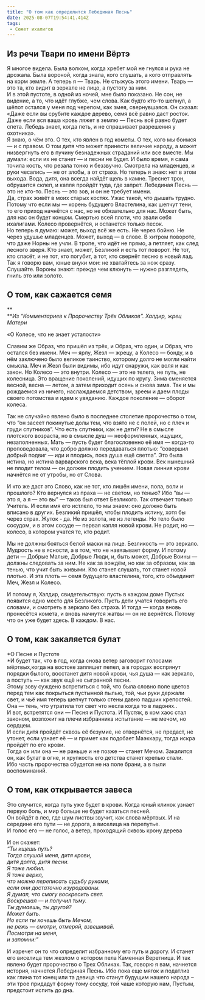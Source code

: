 ```yaml
---
title: "О том как определится Лебединая Песнь"
date: 2025-08-07T19:54:41.414Z
tags:
 - Сюжет ихалигов
---
```


Из речи Твари по имени Вёртэ
----------------------------

Я многое видела. Была волком, когда хребет мой не гнулся и рука не
дрожала. Была вороной, когда знала, кого слушать, а кого отправлять на
корм земле. А теперь я — Тварь. Не стыжусь этого имени. Тварь — это та,
кто видит в зеркале не лицо, а пустоту за ним.  
И в этой пустоте, в одной из ночей, мне было показано. Не сон, не
видение, а то, что идёт глубже, чем слова. Как будто кто-то шепнул, а
шёпот остался у меня под черепом, как змея, свернувшаяся. Он сказал:
«Даже если вы срубите каждое дерево, семя всё равно даст росток. Даже
если вся ваша кровь ляжет в землю — Песнь всё равно будет спета. Лебедь
знает, когда петь, и не спрашивает разрешения у охотника».  
Я знаю, о чём это. О тех, кто явлен в год кометы. О тех, кого мы боимся
— и с правом. О том дитя что может принести величие народу, а может
низвергнуть его в пучину безнадежных страданий или все вместе. Мы
думали: если их не станет — и песни не будет. И было время, я сама
точила кость, что резала тонко и беззвучно. Смотрела на младенцев, и
руки чесались — не от злобы, а от страха. Но теперь я знаю: нет в этом
выхода. Вода, дитя, она всегда найдёт щель в камне. Треснет трон,
обрушится склеп, и капля пройдёт туда, где запрет. Лебединая Песнь — это
не кто-то. Песнь — это зов, и он не требует имени.  
Да, страх живёт в моих старых костях. Ужас такой, что дышать трудно.
Потому что если мы — корень будущего Властелина, как шепчут тени, то его
приход начнётся с нас, но не обязательно для нас. Может быть, для нас он
будет концом. Смертью всей плоти, что звали себя ихалигами. Колесо
провернётся, и останется только песок.  
Но теперь я думаю: может, выход всё же есть. Не через бойню. Не через
удушье младенцев. Может, выход — в слове. В хитром повороте, что даже
Норны не учли. В тропе, что идёт не прямо, а петляет, как след лесного
зверя. Кто знает, может, Безликий и есть тот поворот. Не тот, кто
спасёт, и не тот, кто погубит, а тот, кто свернёт песню в новый лад.  
Так я говорю вам, юные внуки мои: не хватайтесь за нож сразу. Слушайте.
Вороны знают: прежде чем клюнуть — нужно разглядеть, гниль это или
золото.

О том, как сажается семя
------------------------

**  
***Из “Комментариев к Пророчеству Трёх Обликов”. Халдир, жрец Матери*

«О Колесе, что не знает усталости»

Славим же Образ, что пришёл из трёх, и Образ, что один, и Образ, что
остался без имени. Меч — ярлу, Жезл — жрецу, а Колесо — бонду, и в нём
заключено было великое таинство, которому долго не могли найти смысла.
Меч и Жезл были видимы, ибо идут снаружи, как воля и как закон. Но
Колесо — это внутри. Колесо — это не телега, не путь, не колесница. Это
вращение поколений, идущих по кругу. Зима сменяется весной, весна —
летом, а затем приходит осень и снова зима. Так и мы рождаемся из
ничего, наслаждаемся детством, зреем и даем плоды своего потомства и
идем к увяданию. Каждое поколение — оборот колеса.

Так не случайно явлено было в последнее столетие пророчество о том, что
“он засеет покинутые долы тем, что взято не с полей, но с плеч и груди
спутников”. Что есть спутники, как не дети? Не в смысле плотского
возраста, но в смысле душ — неоформленных, ищущих, незаполненных. Мать —
пусть будет благословенно её имя — когда-то проповедовала, что добро
должно передаваться плотью: “совершил добрый подвиг — иди и плодись,
пока душа ещё светла”. Это была истина, но истина варварского века, века
тёплой крови. Век нынешний не плодит телом — он должен плодить учением.
Новая линния крови начнётся не от утробы, но от Слова.

И кто же даст это Слово, как не тот, кто лишён имени, пола, воли и
прошлого? Кто вернулся из праха — не светом, но тенью? Ибо “вы — это я,
а я — это вы” — таков был ответ Безликого. Так отвечает только Учитель.
И если имя его истлело, то мы знаем: оно должно быть вписано в других.
Безликий пришёл, чтобы плодить истину, хотя бы через страх. Жуток - да.
Не из золота, не из легенды. Но тело было сосудом, и в этом сосуде —
первая капля новой крови. Не родит, но — колесо, в котором учатся те,
кто родит.

Мы не должны бояться белой маски на лице. Безликость — это зеркало.
Мудрость не в ясности, а в том, что не навязывает форму. И потому дети —
Добрые Малые, Добрые Люди, и, быть может, Добрые Воины — должны
следовать за ним. Не как за вождём, но как за образом, как за тенью, что
учит быть живыми. Кто станет слушать, тот станет новой плотью. И эта
плоть — семя будущего властелина, того, кто объединит Меч, Жезл и
Колесо.

И потому я, Халдир, свидетельствую: пусть в каждом доме Пустых появится
одно место для Безликого. Пусть дети учатся говорить его словами, и
смотреть в зеркало без страха. И тогда — когда вновь пронесётся комета,
и вновь начнутся жатвы — он не вернётся. Потому что он уже будет здесь.
В каждом. В нас.

О том, как закаляется булат 
---------------------------

*О Песне и Пустоте  
*И будет так, что в год, когда снова ветер заговорит голосами
мёртвых,когда на востоке запляшет пепел, а в городах воспрянут порядки
былого, восстанет дитя новой крови, чья душа — как зеркало, а поступь —
как звук ещё не сыгранной песни.  
Этому зову суждено встретиться с той, что была словно поле цветов перед
тем как покрыться пустынной пылью, той, чьи руки держали свет, и чьё имя
теперь шепчут только стены давно падших крепостей. Она — тень, что
утратила тот свет что несла когда то в ладонях..  
И вот, встретятся они — Песня и Пустота. И Пустяк, в ком хаос стал
законом, возложит на плечи избранника испытание — не мечом, но
сердцем.  
И если дитя пройдёт сквозь её безумие, не отвернётся, не предаст, не
утонет, если узнает её — и примет как подобает Маэккару, тогда искра
пройдёт по его крови.  
Тогда он или она — не раньше и не позже — станет Мечом. Закалится он,
как булат в огне, и хрупкость его детства станет крепью стали.  
Ибо часть пророчества сбудется не на поле брани, а в пыли воспоминаний.

О том, как открывается завеса
-----------------------------

Это случится, когда путь уже будет в крови. Когда юный клинок узнает
первую боль, и мир больше не будет казаться песней.  
Он войдёт в лес, где шум листвы звучит, как слова мёртвых. И на середине
его пути — не дорога, а виселица на перепутье.  
И голос его — не голос, а ветер, проходящий сквозь крону дерева

И он скажет:  
*“Ты ищешь путь?  
Тогда слушай меня, дитя крови,  
дитя долга, дитя песни.  
Я тоже любил.  
Я тоже верил,  
что можно переписать судьбу руками,  
если они достаточно изуродованы.  
Я думал, что смогу воскресить свет.  
Воскрешал — и получил тьму.  
Ты думаешь, ты другой?  
Может быть.  
Но если ты хочешь быть Мечом,  
не режь — смотри, отмеряй, взвешивай.  
Посмотри на меня,  
и запомни:”*

И изречет он то что определит избранному его путь и дорогу. И станет его
виселица тем жезлом о котором пела Каменная Веретница. И так явлено
будет пророчество о Трех Обликах. Так, говорю я вам, начнется история,
начнется Лебединая Песнь. Ибо пока еще мягок и податлив как глина тот
юнец или та девица что станут будущим нашего народа – эти трое придадут
форму тому сосуду, той чаше которую нам, Пустым, предстоит испить до
дна.
